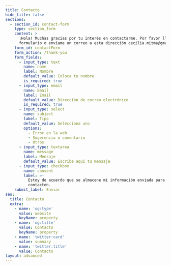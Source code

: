 ```yaml
---
title: Contacto
hide_title: false
sections:
  - section_id: contact-form
    type: section_form
    content: >
      ¡Hola! Muchas gracias por tu interés en contactarme. Por favor llena este
      formulario o envíame un correo a esta dirección cecilia.mitma@gmail.com
    form_id: contactForm
    form_action: /thank-you
    form_fields:
      - input_type: text
        name: name
        label: Nombre
        default_value: Coloca tu nombre
        is_required: true
      - input_type: email
        name: Email
        label: Email
        default_value: Dirección de correo electrónico
        is_required: true
      - input_type: select
        name: subject
        label: Tipo
        default_value: Selecciona uno
        options:
          - Error en la web
          - Sugerencia o comentario
          - Otros
      - input_type: textarea
        name: message
        label: Mensaje
        default_value: Escribe aquí tu mensaje
      - input_type: checkbox
        name: consent
        label: >-
          Estoy de acuerdo que se almacene mi información enviada para que me
          contacten.
    submit_label: Enviar
seo:
  title: Contacto
  extra:
    - name: 'og:type'
      value: website
      keyName: property
    - name: 'og:title'
      value: Contacto
      keyName: property
    - name: 'twitter:card'
      value: summary
    - name: 'twitter:title'
      value: Contacto
layout: advanced
---
```

